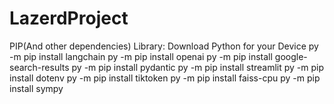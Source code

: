 # LazerdProject
PIP(And other dependencies) Library:
Download Python for your Device 
py -m pip install langchain
py -m pip install openai
py -m pip install google-search-results
py -m pip install pydantic
py -m pip install streamlit
py -m pip install dotenv
py -m pip install tiktoken
py -m pip install faiss-cpu
py -m pip install sympy
